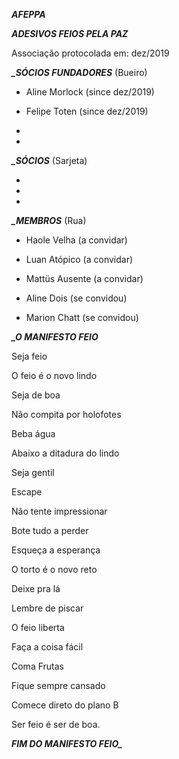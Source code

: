 ***AFEPPA***

***ADESIVOS FEIOS PELA PAZ***

Associação protocolada em: dez/2019


***_SÓCIOS FUNDADORES*** (Bueiro)

- Aline Morlock (since dez/2019)

- Felipe Toten (since dez/2019)
- 
- 

***_SÓCIOS*** (Sarjeta)

-

-

-

***_MEMBROS*** (Rua)

- Haole Velha (a convidar)

- Luan Atópico (a convidar)

- Mattüs Ausente (a convidar)

- Aline Dois (se convidou)

- Marion Chatt (se convidou)




***_O MANIFESTO FEIO***

Seja feio

O feio é o novo lindo

Seja de boa 

Não compita por holofotes 

Beba água 

Abaixo a ditadura do lindo 

Seja gentil 

Escape

Não tente impressionar

Bote tudo a perder 

Esqueça a esperança

O torto é o novo reto

Deixe pra lá 

Lembre de piscar

O feio liberta

Faça a coisa fácil 

Coma Frutas

Fique sempre cansado

Comece direto do plano B 

Ser feio é ser de boa. 


***FIM DO MANIFESTO FEIO_***
